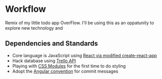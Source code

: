# Workflow

Remix of my little todo app OverFlow. I'll be using this as an oppatunity to explore new technology and

## Dependencies and Standards

* Core language is JavaScript using [React via modified create-react-app](https://github.com/facebookincubator/create-react-app)
* Hack database using [Trello API](https://developers.trello.com/advanced-reference/board#get-1-boards-board-id-lists)
* Playing with [CSS Modules](https://github.com/css-modules/css-modules) for the first time to do styling
* Adopt the [Angular convention](https://github.com/conventional-changelog/conventional-changelog/blob/master/packages/conventional-changelog-angular/convention.md)  for commit messages



